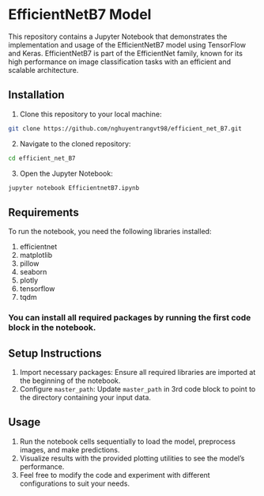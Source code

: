 # EfficientNetB7 Model

This repository contains a Jupyter Notebook that demonstrates the implementation and usage of the EfficientNetB7 model using TensorFlow and Keras.
EfficientNetB7 is part of the EfficientNet family, known for its high performance on image classification tasks with an efficient and scalable architecture.

## Installation

1. Clone this repository to your local machine:

```bash
git clone https://github.com/nghuyentrangvt98/efficient_net_B7.git
```

2. Navigate to the cloned repository:

```bash
cd efficient_net_B7
```

3. Open the Jupyter Notebook:

```bash
jupyter notebook EfficientnetB7.ipynb
```

## Requirements

To run the notebook, you need the following libraries installed:

1. efficientnet
2. matplotlib
3. pillow
4. seaborn
5. plotly
6. tensorflow
7. tqdm

### You can install all required packages by running the first code block in the notebook.

## Setup Instructions

1. Import necessary packages: Ensure all required libraries are imported at the beginning of the notebook.
2. Configure `master_path`: Update `master_path` in 3rd code block to point to the directory containing your input data.

## Usage

1. Run the notebook cells sequentially to load the model, preprocess images, and make predictions.
2. Visualize results with the provided plotting utilities to see the model’s performance.
3. Feel free to modify the code and experiment with different configurations to suit your needs.
